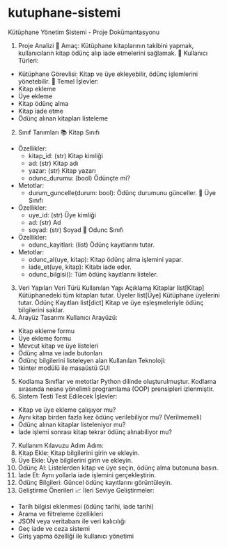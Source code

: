 # kutuphane-sistemi
Kütüphane Yönetim Sistemi - Proje Dokümantasyonu
1. Proje Analizi
🎯 Amaç:
Kütüphane kitaplarının takibini yapmak, kullanıcıların kitap ödünç alıp iade etmelerini sağlamak.
👥 Kullanıcı Türleri:
- Kütüphane Görevlisi: Kitap ve üye ekleyebilir, ödünç işlemlerini yönetebilir.
📌 Temel İşlevler:
- Kitap ekleme
- Üye ekleme
- Kitap ödünç alma
- Kitap iade etme
- Ödünç alınan kitapları listeleme
2. Sınıf Tanımları
📚 Kitap Sınıfı
- Özellikler:
  - kitap_id: (str) Kitap kimliği
  - ad: (str) Kitap adı
  - yazar: (str) Kitap yazarı
  - odunc_durumu: (bool) Ödünçte mi?
- Metotlar:
  - durum_guncelle(durum: bool): Ödünç durumunu günceller.
👤 Üye Sınıfı
- Özellikler:
  - uye_id: (str) Üye kimliği
  - ad: (str) Ad
  - soyad: (str) Soyad
🔄 Odunc Sınıfı
- Özellikler:
  - odunc_kayitlari: (list) Ödünç kayıtlarını tutar.
- Metotlar:
  - odunc_al(uye, kitap): Kitap ödünç alma işlemini yapar.
  - iade_et(uye, kitap): Kitabı iade eder.
  - odunc_bilgisi(): Tüm ödünç kayıtlarını listeler.
3. Veri Yapıları
Veri Türü	Kullanılan Yapı	Açıklama
Kitaplar	list[Kitap]	Kütüphanedeki tüm kitapları tutar.
Üyeler	list[Üye]	Kütüphane üyelerini tutar.
Ödünç Kayıtları	list[dict]	Kitap ve üye eşleşmeleriyle ödünç bilgilerini saklar.
4. Arayüz Tasarımı
Kullanıcı Arayüzü:
- Kitap ekleme formu
- Üye ekleme formu
- Mevcut kitap ve üye listeleri
- Ödünç alma ve iade butonları
- Ödünç bilgilerini listeleyen alan
Kullanılan Teknoloji:
- tkinter modülü ile masaüstü GUI
5. Kodlama
Sınıflar ve metotlar Python dilinde oluşturulmuştur. Kodlama sırasında nesne yönelimli programlama (OOP) prensipleri izlenmiştir.
6. Sistem Testi
Test Edilecek İşlevler:
- Kitap ve üye ekleme çalışıyor mu?
- Aynı kitap birden fazla kez ödünç verilebiliyor mu? (Verilmemeli)
- Ödünç alınan kitaplar listeleniyor mu?
- İade işlemi sonrası kitap tekrar ödünç alınabiliyor mu?
7. Kullanım Kılavuzu
Adım Adım:
1. Kitap Ekle: Kitap bilgilerini girin ve ekleyin.
2. Üye Ekle: Üye bilgilerini girin ve ekleyin.
3. Ödünç Al: Listelerden kitap ve üye seçin, ödünç alma butonuna basın.
4. İade Et: Aynı yollarla iade işlemini gerçekleştirin.
5. Ödünç Bilgileri: Güncel ödünç kayıtlarını görüntüleyin.
8. Geliştirme Önerileri
📈 İleri Seviye Geliştirmeler:
- Tarih bilgisi eklenmesi (ödünç tarihi, iade tarihi)
- Arama ve filtreleme özellikleri
- JSON veya veritabanı ile veri kalıcılığı
- Geç iade ve ceza sistemi
- Giriş yapma özelliği ile kullanıcı yönetimi
